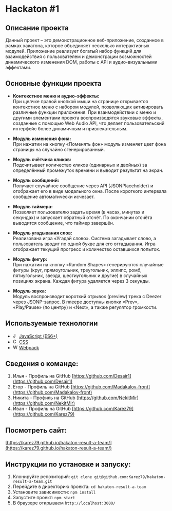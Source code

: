 # Hackaton #1

## Описание проекта

Данный проект – это демонстрационное веб-приложение, созданное в рамках хакатона, которое объединяет несколько интерактивных модулей. Приложение реализует богатый набор функций для взаимодействия с пользователем и демонстрации возможностей динамического изменения DOM, работы с API и аудио-визуальными эффектами.

## Основные функции проекта

- **Контекстное меню и аудио-эффекты:**  
  При щелчке правой кнопкой мыши на странице открывается контекстное меню с набором модулей, позволяющих активировать различные функции приложения. При взаимодействии с меню и другими элементами проекта воспроизводятся звуковые эффекты, созданные с помощью Web Audio API, что делает пользовательский интерфейс более динамичным и привлекательным.

- **Модуль изменения фона:**  
  При нажатии на кнопку «Поменять фон» модуль изменяет цвет фона страницы на случайно сгенерированный.

- **Модуль счётчика кликов:**  
  Подсчитывает количество кликов (одинарных и двойных) за определённый промежуток времени и выводит результат на экран.

- **Модуль сообщений:**  
  Получает случайное сообщение через API (JSONPlaceholder) и отображает его в виде модального окна. После короткого интервала сообщение автоматически исчезает.

- **Модуль таймера:**  
  Позволяет пользователю задать время (в часах, минутах и секундах) и запускает обратный отсчёт. По окончании отсчёта выводится сообщение, что таймер завершён.

- **Модуль угадывания слов:**  
  Реализована игра «Угадай слово». Система загадывает слово, а пользователь вводит по одной букве для его отгадывания. Игра отображает текущий прогресс и количество оставшихся попыток.

- **Модуль фигур:**  
  При нажатии на кнопку «Random Shapes» генерируются случайные фигуры (круг, прямоугольник, треугольник, эллипс, ромб, пятиугольник, звезда, шестиугольник и другие) в случайных позициях экрана. Каждая фигура удаляется через 3 секунды.

- **Модуль звука:**  
  Модуль воспроизводит короткий отрывок (preview) трека с Deezer через JSONP-запрос. В плеере доступны кнопки «Prev», «Play/Pause» (по центру) и «Next», а также регулятор громкости.


## Используемые технологии

- <img src="https://img.icons8.com/color/48/000000/javascript.png" alt="JavaScript" width="15"/> [JavaScript (ES6+)](https://developer.mozilla.org/ru/docs/Web/JavaScript)  
- <img src="https://upload.wikimedia.org/wikipedia/commons/d/d5/CSS3_logo_and_wordmark.svg" alt="CSS" width="15"/> [CSS](https://www.w3.org/)  
- <img src="https://raw.githubusercontent.com/webpack/media/master/logo/icon-square-big.png" alt="Webpack" width="15"/> [Webpack](https://webpack.js.org/)

 
## Сведения о команде:

1. Илья - Профиль на GitHub [https://github.com/Desair1](https://github.com/Desair1)
2. Егор - Профиль на GitHub [https://github.com/Madakalov-front](https://github.com/Madakalov-front)
3. Никита - Профиль на GitHub [https://github.com/NekitMir](https://github.com/NekitMir)
4. Иван - Профиль на GitHub [https://github.com/Karez79](https://github.com/Karez79)


## Посмотреть сайт:

[https://karez79.github.io/hakaton-result-a-team/](https://karez79.github.io/hakaton-result-a-team/)

## Инструкции по установке и запуску:

1. Клонируйте репозиторий: `git clone git@github.com:Karez79/hakaton-result-a-team.git`
2. Перейдите в директорию проекта: `cd hakaton-result-a-team`
3. Установите зависимости: `npm install`
4. Запустите проект: `npm start`
5. В браузере открываем `http://localhost:3000/`
